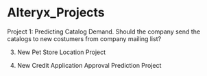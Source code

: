 # Alteryx_Projects

Project 1: Predicting Catalog Demand.
Should the company send the catalogs to new costumers from company mailing list?


3. New Pet Store Location Project

5. New Credit Application Approval Prediction Project


